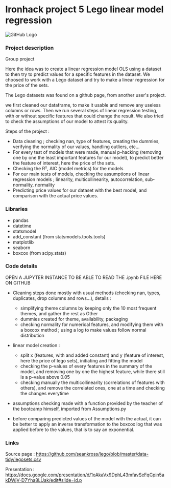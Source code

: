 # Ironhack project 5 Lego linear model regression

![GitHub Logo](https://www.lego.com/cdn/cs/set/assets/blt43d71bdb7a2ee793/pick-a-brick-banner-background-large.jpg?width=1320&height=200&dpr=1)

### Project description
Group project

Here the idea was to create a linear regression model OLS using a dataset to then try to predict values for a specific features in the dataset. We choosed to work with a Lego dataset and try to make a linear regression for the price of the sets.

The Lego datasets was found on a github page, from another user's project.

we first cleaned our dataframe, to make it usable and remove any useless columns or rows. Then we run several steps of linear regression testing, with or without specific features that could change the result. We also tried to check the assumptions of our model to attest its quality.

Steps of the project :
- Data cleaning ; checking nan, type of features, creating the dummies, verifying the normality of our values, handling outliers, etc...
- For every test of models that were made, manual p-hacking (removing one by one the least important features for our model), to predict better the feature of interest, here the price of the sets.
- Checking the R², AIC (model metrics) for the models
- For our main tests of models, checking the  assumptions of linear regression models ; linearity, multicollinearity, autocorrelation, sub-normality, normality
- Predicting price values for our dataset with the best model, and comparison with the actual price values.

### Libraries

- pandas
- datetime
- statsmodel
- add_constant (from statsmodels.tools.tools)
- matplotlib
- seaborn
- boxcox (from scipy.stats)

### Code details

OPEN A JUPYTER INSTANCE TO BE ABLE TO READ THE .ipynb FILE HERE ON GITHUB

- Cleaning steps done mostly with usual methods (checking nan, types, duplicates, drop columns and rows...), details :
  - simplifying theme columns by keeping only the 10 most frequent themes, and gather the rest as Other
  - dummies created for theme, availability, packaging
  - checking normality for numerical features, and modifying them with a boxcox method ; using a log to make values follow normal distribution
  
- linear model creation :
  - split x (features, with and added constant) and y (feature of interest, here the price of lego sets), initiating and fitting the model
  - checking the p-values of every features in the summary of the model, and removing one by one the highest feature, while there still is a p-value above 0.05
  - checking manually the multicollinearity (correlations of features with others), and remove the correlated ones, one at a time and checking the changes everytime

- assumptions checking made with a function provided by the teacher of the bootcamp himself, imported from Assumptions.py

- before comparing predicted values of the model with the actual, it can be better to apply an inverse transformation to the boxcox log that was applied before to the values, that is to say an exponential.

 
### Links

Source page : https://github.com/seankross/lego/blob/master/data-tidy/legosets.csv

Presentation : https://docs.google.com/presentation/d/1oAkaVx9DphL43mfavSeFqCpin5akDWjV-D7Yha8LUak/edit#slide=id.p
